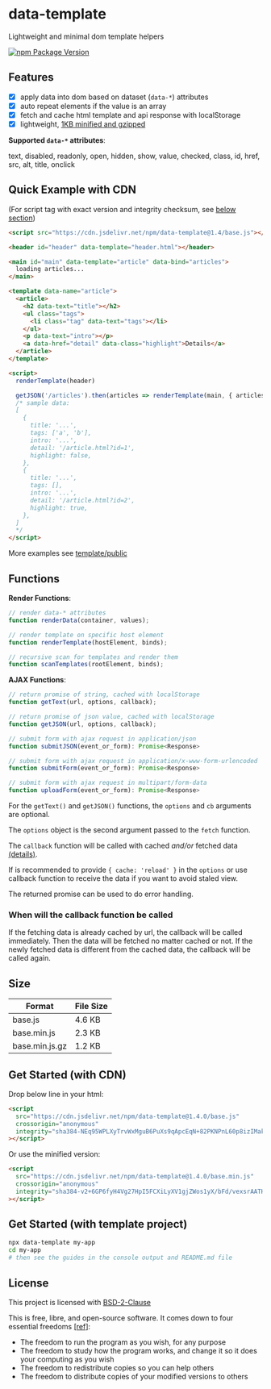 # data-template

Lightweight and minimal dom template helpers

[![npm Package Version](https://img.shields.io/npm/v/data-template)](https://www.npmjs.com/package/data-template)

## Features

- [x] apply data into dom based on dataset (`data-*`) attributes
- [x] auto repeat elements if the value is an array
- [x] fetch and cache html template and api response with localStorage
- [x] lightweight, [1KB minified and gzipped](#size)

**Supported `data-*` attributes**:

text, disabled, readonly, open, hidden, show, value, checked, class, id, href, src, alt, title, onclick

## Quick Example with CDN

(For script tag with exact version and integrity checksum, see [below section](#get-started-with-cdn))

```html
<script src="https://cdn.jsdelivr.net/npm/data-template@1.4/base.js"></script>

<header id="header" data-template="header.html"></header>

<main id="main" data-template="article" data-bind="articles">
  loading articles...
</main>

<template data-name="article">
  <article>
    <h2 data-text="title"></h2>
    <ul class="tags">
      <li class="tag" data-text="tags"></li>
    </ul>
    <p data-text="intro"></p>
    <a data-href="detail" data-class="highlight">Details</a>
  </article>
</template>

<script>
  renderTemplate(header)

  getJSON('/articles').then(articles => renderTemplate(main, { articles }))
  /* sample data:
  [
    {
      title: '...',
      tags: ['a', 'b'],
      intro: '...',
      detail: '/article.html?id=1',
      highlight: false,
    },
    {
      title: '...',
      tags: [],
      intro: '...',
      detail: '/article.html?id=2',
      highlight: true,
    },
  ]
  */
</script>
```

More examples see [template/public](template/public)

## Functions

**Render Functions**:

```javascript
// render data-* attributes
function renderData(container, values);

// render template on specific host element
function renderTemplate(hostElement, binds);

// recursive scan for templates and render them
function scanTemplates(rootElement, binds);
```

**AJAX Functions**:

```javascript
// return promise of string, cached with localStorage
function getText(url, options, callback);

// return promise of json value, cached with localStorage
function getJSON(url, options, callback);

// submit form with ajax request in application/json
function submitJSON(event_or_form): Promise<Response>

// submit form with ajax request in application/x-www-form-urlencoded
function submitForm(event_or_form): Promise<Response>

// submit form with ajax request in multipart/form-data
function uploadForm(event_or_form): Promise<Response>
```

For the `getText()` and `getJSON()` functions, the `options` and `cb` arguments are optional.

The `options` object is the second argument passed to the `fetch` function.

The `callback` function will be called with cached _and/or_ fetched data [(details)](#when-will-the-callback-function-be-called).

If is recommended to provide `{ cache: 'reload' }` in the `options` or use callback function to receive the data if you want to avoid staled view.

The returned promise can be used to do error handling.

### When will the callback function be called

If the fetching data is already cached by url, the callback will be called immediately.
Then the data will be fetched no matter cached or not.
If the newly fetched data is different from the cached data, the callback will be called again.

## Size

| Format         | File Size |
| -------------- | --------- |
| base.js        | 4.6 KB    |
| base.min.js    | 2.3 KB    |
| base.min.js.gz | 1.2 KB    |

## Get Started (with CDN)

Drop below line in your html:

```html
<script
  src="https://cdn.jsdelivr.net/npm/data-template@1.4.0/base.js"
  crossorigin="anonymous"
  integrity="sha384-NEq95WPLXyTrvWxMguB6PuXs9qApcEqN+82PKNPnL60p8izIMakflNc+n5qXa02O"
></script>
```

Or use the minified version:

```html
<script
  src="https://cdn.jsdelivr.net/npm/data-template@1.4.0/base.min.js"
  crossorigin="anonymous"
  integrity="sha384-v2+6GP6fyH4Vg27HpI5FCXiLyXV1gjZWos1yX/bFd/vexsrAATHQkwK/wuWRnc2x"
></script>
```

## Get Started (with template project)

```bash
npx data-template my-app
cd my-app
# then see the guides in the console output and README.md file
```

## License

This project is licensed with [BSD-2-Clause](./LICENSE)

This is free, libre, and open-source software. It comes down to four essential freedoms [[ref]](https://seirdy.one/2021/01/27/whatsapp-and-the-domestication-of-users.html#fnref:2):

- The freedom to run the program as you wish, for any purpose
- The freedom to study how the program works, and change it so it does your computing as you wish
- The freedom to redistribute copies so you can help others
- The freedom to distribute copies of your modified versions to others
